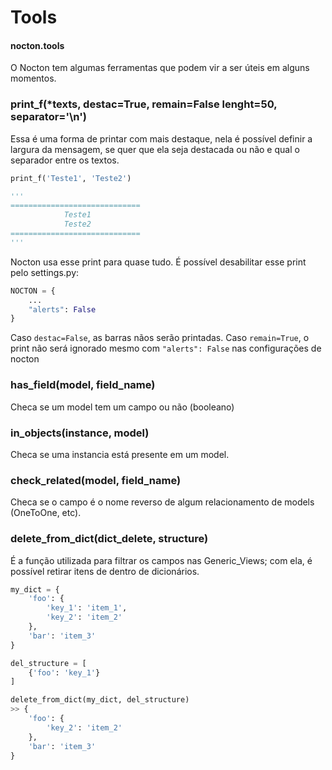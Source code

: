 # Tools
#### nocton.tools

O Nocton tem algumas ferramentas que podem vir a ser úteis em alguns momentos.

### **print_f(\*texts, destac=True, remain=False lenght=50, separator='\n')**

Essa é uma forma de printar com mais destaque, nela é possível definir a largura da mensagem, se quer que ela seja destacada ou não e qual o separador entre os textos.

```python
print_f('Teste1', 'Teste2')

'''
=============================
            Teste1
            Teste2
=============================
'''
```
Nocton usa esse print para quase tudo. É possível desabilitar esse print pelo settings.py:

```python
NOCTON = {
    ...
    "alerts": False
}
```

Caso ```destac=False```, as barras nãos serão printadas. Caso ```remain=True```, o print não será ignorado mesmo com ```"alerts": False``` nas configurações de nocton

### **has_field(model, field_name)**

Checa se um model tem um campo ou não (booleano)

### **in_objects(instance, model)**

Checa se uma instancia está presente em um model.

### **check_related(model, field_name)**

Checa se o campo é o nome reverso de algum relacionamento de models (OneToOne, etc).


### **delete_from_dict(dict_delete, structure)**

É a função utilizada para filtrar os campos nas Generic_Views; com ela, é possível retirar itens de dentro de dicionários.
```python
my_dict = {
    'foo': {
        'key_1': 'item_1',
        'key_2': 'item_2'
    },
    'bar': 'item_3'
}

del_structure = [
    {'foo': 'key_1'}
]

delete_from_dict(my_dict, del_structure)
>> {
    'foo': {
        'key_2': 'item_2'
    },
    'bar': 'item_3'
}

```